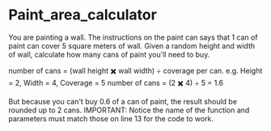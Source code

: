 # Paint_area_calculator
 You are painting a wall. The instructions on the paint can says that 1 can of paint can cover 5 square meters of wall. Given a random height and width of wall, calculate how many cans of paint you'll need to buy.  
 
 number of cans = (wall height ✖️ wall width) ÷ coverage per can. 
 e.g. Height = 2, Width = 4, Coverage = 5  number of cans = (2 ✖️ 4) ÷ 5 = 1.6 

But because you can't buy 0.6 of a can of paint, the result should be rounded up to 2 cans.  IMPORTANT: Notice the name of the function and parameters must match those on line 13 for the code to work.
